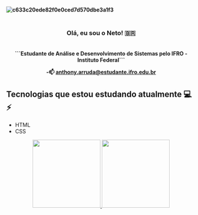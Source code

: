 <h4>
  
![c633c20ede82f0e0ced7d570dbe3a1f3](https://user-images.githubusercontent.com/70382532/138322189-2db8df52-9dcb-40a0-88a8-c365466bd33d.gif)
  
<h3 align="center">
  <br>
Olá, eu sou o Neto! 🇧🇷
  <br>
   <h4 align="center">
     <br>
     ```Estudante de Análise e Desenvolvimento de Sistemas pelo IFRO - Instituto Federal```
     <br>
 
 -📫 anthony.arruda@estudante.ifro.edu.br
 
 
  
  ## Tecnologias que estou estudando atualmente 💻⚡

  - HTML
  - CSS
  
<div align="center">
  <a href="https://github.com/NetoAW">
  <img height="180em" src="https://github-readme-stats.vercel.app/api?username=NetoAW&show_icons=true&theme=dracula&include_all_commits=true&count_private=true"/>
  <img height="180em" src="https://github-readme-stats.vercel.app/api/top-langs/?username=NetoAW&layout=compact&langs_count=7&theme=dracula"/>
</div>
